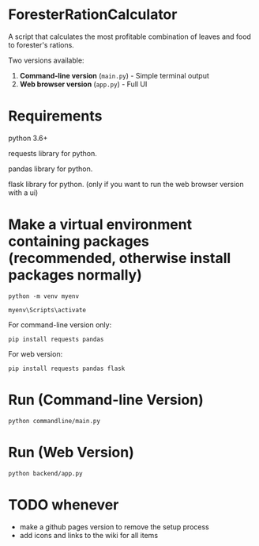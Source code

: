 # ForesterRationCalculator
A script that calculates the most profitable combination of leaves and food to forester's rations.

Two versions available:  
1. **Command-line version** (`main.py`) - Simple terminal output  
2. **Web browser version** (`app.py`) - Full UI

# Requirements
python 3.6+

requests library for python.

pandas library for python.

flask library for python. (only if you want to run the web browser version with a ui)

# Make a virtual environment containing packages (recommended, otherwise install packages normally)
```
python -m venv myenv

myenv\Scripts\activate
```
For command-line version only:
```
pip install requests pandas
```
For web version:
```
pip install requests pandas flask 
```


# Run (Command-line Version)
```
python commandline/main.py
```

# Run (Web Version)
```
python backend/app.py
```
# TODO whenever
- make a github pages version to remove the setup process
- add icons and links to the wiki for all items
